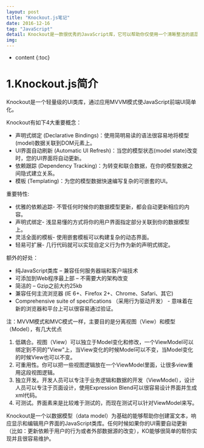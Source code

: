 ```yaml
---
layout: post
title: "Knockout.js笔记"
date: 2016-12-16
tag: "JavaScript"
detail: Knockout是一款很优秀的JavaScript库，它可以帮助你仅使用一个清晰整洁的底层数据模型（data model）即可创建一个富文本且具有良好的显示和编辑功能的用户界面。任何时候你的局部UI内容需要自动更新（比如：依赖于用户行为的改变或者外部的数据源发生变化），KO都可以很简单的帮你实现，并且非常易于维护。
img: 
---
```


* content
{:toc}



# 1.Knockout.js简介

Knockout是一个轻量级的UI类库，通过应用MVVM模式使JavaScript前端UI简单化。

Knockout有如下4大重要概念：

* 声明式绑定 (Declarative Bindings)：使用简明易读的语法很容易地将模型(model)数据关联到DOM元素上。
* UI界面自动刷新 (Automatic UI Refresh)：当您的模型状态(model state)改变时，您的UI界面将自动更新。
* 依赖跟踪 (Dependency Tracking)：为转变和联合数据，在你的模型数据之间隐式建立关系。
* 模板 (Templating)：为您的模型数据快速编写复杂的可嵌套的UI。

重要特性:

* 优雅的依赖追踪- 不管任何时候你的数据模型更新，都会自动更新相应的内容。
* 声明式绑定- 浅显易懂的方式将你的用户界面指定部分关联到你的数据模型上。
* 灵活全面的模板- 使用嵌套模板可以构建复杂的动态界面。
* 轻易可扩展- 几行代码就可以实现自定义行为作为新的声明式绑定。

额外的好处：

* 纯JavaScript类库 – 兼容任何服务器端和客户端技术
* 可添加到Web程序最上部 – 不需要大的架构改变
* 简洁的 – Gzip之前大约25kb
* 兼容任何主流浏览器 (IE 6+、Firefox 2+、Chrome、Safari、其它)
* Comprehensive suite of specifications （采用行为驱动开发） - 意味着在新的浏览器和平台上可以很容易通过验证。

注：MVVM模式和MVC模式一样，主要目的是分离视图（View）和模型（Model），有几大优点
1. 低耦合。视图（View）可以独立于Model变化和修改，一个ViewModel可以绑定到不同的"View"上，当View变化的时候Model可以不变，当Model变化的时候View也可以不变。
2. 可重用性。你可以把一些视图逻辑放在一个ViewModel里面，让很多view重用这段视图逻辑。
3. 独立开发。开发人员可以专注于业务逻辑和数据的开发（ViewModel），设计人员可以专注于页面设计，使用Expression Blend可以很容易设计界面并生成xml代码。
4. 可测试。界面素来是比较难于测试的，而现在测试可以针对ViewModel来写。

Knockout是一个以数据模型（data model）为基础的能够帮助你创建富文本，响应显示和编辑用户界面的JavaScript类库。任何时候如果你的UI需要自动更新（比如：更新依赖于用户的行为或者外部数据源的改变），KO能够很简单的帮你实现并且很容易维护。


